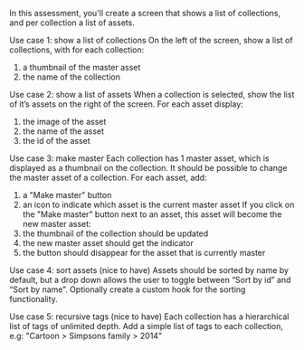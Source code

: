 
In this assessment, you'll create a screen that shows a list of collections, and per collection a list
of assets.

Use case 1: show a list of collections
On the left of the screen, show a list of collections, with for each collection:
1. a thumbnail of the master asset
2. the name of the collection

Use case 2: show a list of assets
When a collection is selected, show the list of it’s assets on the right of the screen. For each
asset display:
1. the image of the asset
2. the name of the asset
3. the id of the asset

Use case 3: make master
Each collection has 1 master asset, which is displayed as a thumbnail on the collection. It should
be possible to change the master asset of a collection.
For each asset, add:
1. a "Make master" button
2. an icon to indicate which asset is the current master asset
If you click on the "Make master" button next to an asset, this asset will become the new master
asset:
1. the thumbnail of the collection should be updated
2. the new master asset should get the indicator
3. the button should disappear for the asset that is currently master

Use case 4: sort assets (nice to have)
Assets should be sorted by name by default, but a drop down allows the user to toggle between
“Sort by id” and “Sort by name”.
Optionally create a custom hook for the sorting functionality.

Use case 5: recursive tags (nice to have)
Each collection has a hierarchical list of tags of unlimited depth.
Add a simple list of tags to each collection, e.g: "Cartoon > Simpsons family > 2014"